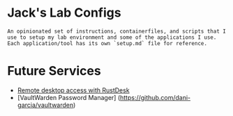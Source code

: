 # Jack's Lab Configs
```
An opinionated set of instructions, containerfiles, and scripts that I use to setup my lab environment and some of the applications I use. Each application/tool has its own `setup.md` file for reference.
```

# Future Services
- [Remote desktop access with RustDesk](https://rustdesk.com/)
- [VaultWarden Password Manager] (https://github.com/dani-garcia/vaultwarden)